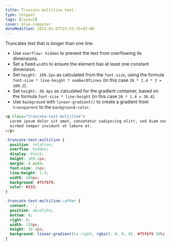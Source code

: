 ```yaml
---
title: Truncate multiline text
type: snippet
tags: [layout]
cover: blue-computer
dateModified: 2021-01-07T23:52:15+02:00
---
```


Truncates text that is longer than one line.

- Use `overflow: hidden` to prevent the text from overflowing its dimensions.
- Set a fixed `width` to ensure the element has at least one constant dimension.
- Set `height: 109.2px` as calculated from the `font-size`, using the formula `font-size * line-height * numberOfLines` (in this case `26 * 1.4 * 3 = 109.2`).
- Set `height: 36.4px` as calculated for the gradient container, based on the formula `font-size * line-height` (in this case `26 * 1.4 = 36.4`).
- Use `background` with `linear-gradient()` to create a gradient from `transparent` to the `background-color`.

```html
<p class="truncate-text-multiline">
  Lorem ipsum dolor sit amet, consetetur sadipscing elitr, sed diam nonumy
  eirmod tempor invidunt ut labore et.
</p>
```

```css
.truncate-text-multiline {
  position: relative;
  overflow: hidden;
  display: block;
  height: 109.2px;
  margin: 0 auto;
  font-size: 26px;
  line-height: 1.4;
  width: 400px;
  background: #f5f6f9;
  color: #333;
}

.truncate-text-multiline::after {
  content: '';
  position: absolute;
  bottom: 0;
  right: 0;
  width: 150px;
  height: 36.4px;
  background: linear-gradient(to right, rgba(0, 0, 0, 0), #f5f6f9 50%);
}
```
